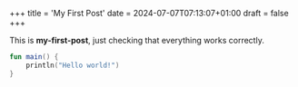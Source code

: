 +++
title = 'My First Post'
date = 2024-07-07T07:13:07+01:00
draft = false
+++

This is **my-first-post**, just checking that everything works correctly.

```kotlin
fun main() {
    println("Hello world!")
}
```

